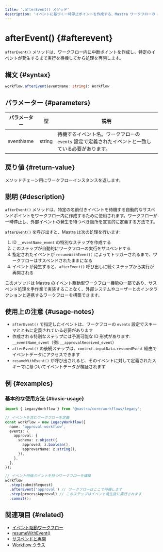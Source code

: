 ```yaml
---
title: '.afterEvent() メソッド'
description: 'イベントに基づく一時停止ポイントを作成する、Mastra ワークフローの afterEvent メソッドのリファレンス。'
---
```


# afterEvent() \{#afterevent\}

`afterEvent()` メソッドは、ワークフロー内に中断ポイントを作成し、特定のイベントが発生するまで実行を待機してから処理を再開します。

## 構文 \{#syntax\}

```typescript
workflow.afterEvent(eventName: string): Workflow
```

## パラメーター \{#parameters\}

| パラメーター | 型     | 説明                                                                                                  |
| ----------- | ------ | ----------------------------------------------------------------------------------------------------- |
| eventName   | string | 待機するイベント名。ワークフローの `events` 設定で定義されたイベントと一致している必要があります。     |

## 戻り値 \{#return-value\}

メソッドチェーン用にワークフローインスタンスを返します。

## 説明 \{#description\}

`afterEvent()` メソッドは、特定の名前付きイベントを待機する自動的なサスペンドポイントをワークフロー内に作成するために使用されます。ワークフローが一時停止し、外部イベントの発生を待つべき箇所を宣言的に定義する方法です。

`afterEvent()` を呼び出すと、Mastra は次の処理を行います:

1. ID `__eventName_event` の特別なステップを作成する
2. このステップが自動的にワークフローの実行をサスペンドする
3. 指定されたイベントが `resumeWithEvent()` によってトリガーされるまで、ワークフローはサスペンドされたままになる
4. イベントが発生すると、`afterEvent()` 呼び出しに続くステップから実行が再開される

このメソッドは Mastra のイベント駆動型ワークフロー機能の一部であり、サスペンド処理を手作業で実装することなく、外部システムやユーザーとのインタラクションと連携するワークフローを構築できます。

## 使用上の注意 \{#usage-notes\}

* `afterEvent()` で指定したイベントは、ワークフローの `events` 設定でスキーマとともに定義されている必要があります
* 作成される特別なステップには予測可能な ID 形式があります: `__eventName_event`（例: `__approvalReceived_event`）
* `afterEvent()` の後続ステップは、`context.inputData.resumedEvent` 経由でイベントデータにアクセスできます
* `resumeWithEvent()` が呼び出されると、そのイベントに対して定義されたスキーマに基づいてイベントデータが検証されます

## 例 \{#examples\}

### 基本的な使用方法 \{#basic-usage\}

```typescript
import { LegacyWorkflow } from '@mastra/core/workflows/legacy';

// イベントを含むワークフローを定義
const workflow = new LegacyWorkflow({
  name: 'approval-workflow',
  events: {
    approval: {
      schema: z.object({
        approved: z.boolean(),
        approverName: z.string(),
      }),
    },
  },
});

// イベント待機ポイントを持つワークフローを構築
workflow
  .step(submitRequest)
  .afterEvent('approval') // ワークフローはここで待機します
  .step(processApproval) // このステップはイベント発生後に実行されます
  .commit();
```

## 関連項目 \{#related\}

* [イベント駆動ワークフロー](./events)
* [resumeWithEvent()](./resumeWithEvent)
* [サスペンドと再開](/docs/examples/workflows_legacy/suspend-and-resume)
* [Workflow クラス](./workflow)